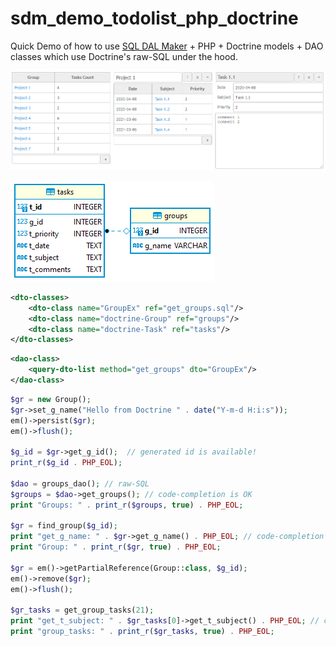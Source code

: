 # sdm_demo_todolist_php_doctrine
Quick Demo of how to use [SQL DAL Maker](https://github.com/panedrone/sqldalmaker) + PHP + Doctrine models + DAO classes which use Doctrine's raw-SQL under the hood.

![demo-go.png](demo-go.png)

![erd.png](erd.png)

```xml
<dto-classes>
    <dto-class name="GroupEx" ref="get_groups.sql"/>
    <dto-class name="doctrine-Group" ref="groups"/>
    <dto-class name="doctrine-Task" ref="tasks"/>
</dto-classes>
```
```xml
<dao-class>
    <query-dto-list method="get_groups" dto="GroupEx"/>
</dao-class>
```
```php
$gr = new Group();
$gr->set_g_name("Hello from Doctrine " . date("Y-m-d H:i:s"));
em()->persist($gr);
em()->flush();

$g_id = $gr->get_g_id();  // generated id is available!
print_r($g_id . PHP_EOL);

$dao = groups_dao(); // raw-SQL
$groups = $dao->get_groups(); // code-completion is OK
print "Groups: " . print_r($groups, true) . PHP_EOL;

$gr = find_group($g_id);
print "get_g_name: " . $gr->get_g_name() . PHP_EOL; // code-completion is OK
print "Group: " . print_r($gr, true) . PHP_EOL;

$gr = em()->getPartialReference(Group::class, $g_id);
em()->remove($gr);
em()->flush();

$gr_tasks = get_group_tasks(21);
print "get_t_subject: " . $gr_tasks[0]->get_t_subject() . PHP_EOL; // code-completion is OK
print "group_tasks: " . print_r($gr_tasks, true) . PHP_EOL;
```